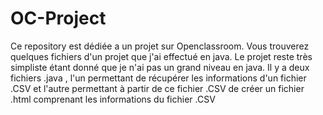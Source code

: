 # OC-Project
Ce repository est dédiée a un projet sur Openclassroom.
Vous trouverez quelques fichiers d'un projet que j'ai effectué en java.
Le projet reste très simpliste étant donné que je n'ai pas un grand niveau en java.
Il y a deux fichiers .java , l'un permettant de récupérer les informations d'un fichier .CSV et l'autre permettant à partir de ce fichier .CSV de créer un fichier .html comprenant les informations du fichier .CSV
